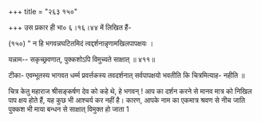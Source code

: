 +++
title = "२६३ १५०"

+++
उस प्रकार ही भा० ६।१६।४४ में लिखित हैं- 

(१५०) " न हि भगवन्नघटितमिदं त्वद्दर्शनान्नृणामखिलपापक्षयः । 

यन्नाम-- सकृच्छ्रवणात्, पुक्कशोऽपि विमुच्यते साक्षात् ॥ ४११॥ 

टीका- एवम्भूतस्य भागवत धर्म्म प्रवर्त्तकस्य तवदर्शनात् सर्वपापक्षयो भवतीति कि चित्रमित्याह- नहीति ॥ 

चित्र केतु महाराज श्रीसङ्कर्षण देव को कहे थे, हे भगवन् ! आप का दर्शन करने से मानव मात्र को निखिल पाप क्षय होते हैं, यह कुछ भी आश्चर्य कर नहीं है। कारण, आपके नाम का एकमात्र श्रवण से नीच जाति पुक्कश भी माया बन्धन से साक्षात् विमुक्त हो जाता 1 
